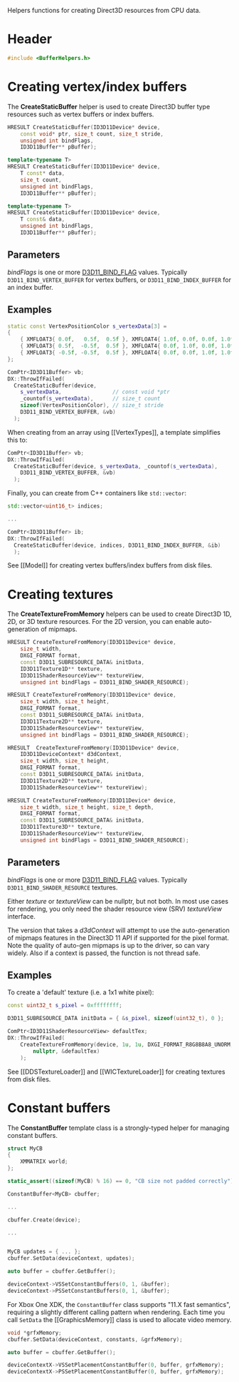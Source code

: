 Helpers functions for creating Direct3D resources from CPU data.

# Header
```cpp
#include <BufferHelpers.h>
```

# Creating vertex/index buffers

The **CreateStaticBuffer** helper is used to create Direct3D buffer type resources such as vertex buffers or index buffers.


```cpp
HRESULT CreateStaticBuffer(ID3D11Device* device,
    const void* ptr, size_t count, size_t stride,
    unsigned int bindFlags,
    ID3D11Buffer** pBuffer);

template<typename T>
HRESULT CreateStaticBuffer(ID3D11Device* device,
    T const* data,
    size_t count,
    unsigned int bindFlags,
    ID3D11Buffer** pBuffer);

template<typename T>
HRESULT CreateStaticBuffer(ID3D11Device* device,
    T const& data,
    unsigned int bindFlags,
    ID3D11Buffer** pBuffer);
```

## Parameters

*bindFlags* is one or more [D3D11_BIND_FLAG](https://docs.microsoft.com/en-us/windows/win32/api/d3d11/ne-d3d11-d3d11_bind_flag) values. Typically ``D3D11_BIND_VERTEX_BUFFER`` for vertex buffers, or ``D3D11_BIND_INDEX_BUFFER`` for an index buffer.

## Examples

```cpp
static const VertexPositionColor s_vertexData[3] =
{
    { XMFLOAT3{ 0.0f,   0.5f,  0.5f }, XMFLOAT4{ 1.0f, 0.0f, 0.0f, 1.0f } },  // Top / Red
    { XMFLOAT3{ 0.5f,  -0.5f,  0.5f }, XMFLOAT4{ 0.0f, 1.0f, 0.0f, 1.0f } },  // Right / Green
    { XMFLOAT3{ -0.5f, -0.5f,  0.5f }, XMFLOAT4{ 0.0f, 0.0f, 1.0f, 1.0f } }   // Left / Blue
};

ComPtr<ID3D11Buffer> vb;
DX::ThrowIfFailed(
  CreateStaticBuffer(device,
    s_vertexData,                // const void *ptr
    _countof(s_vertexData),      // size_t count
    sizeof(VertexPositionColor), // size_t stride
    D3D11_BIND_VERTEX_BUFFER, &vb)
  );
```

When creating from an array using [[VertexTypes]], a template simplifies this to:

```cpp
ComPtr<ID3D11Buffer> vb;
DX::ThrowIfFailed(
  CreateStaticBuffer(device, s_vertexData, _countof(s_vertexData),
    D3D11_BIND_VERTEX_BUFFER, &vb)
  );
```

Finally, you can create from C++ containers like ``std::vector``:

```cpp
std::vector<uint16_t> indices;

...

ComPtr<ID3D11Buffer> ib;
DX::ThrowIfFailed(
  CreateStaticBuffer(device, indices, D3D11_BIND_INDEX_BUFFER, &ib)
  );
```

See [[Model]] for creating vertex buffers/index buffers from disk files.

# Creating textures

The **CreateTextureFromMemory** helpers can be used to create Direct3D 1D, 2D, or 3D texture resources. For the 2D version, you can enable auto-generation of mipmaps.

```cpp
HRESULT CreateTextureFromMemory(ID3D11Device* device,
    size_t width,
    DXGI_FORMAT format,
    const D3D11_SUBRESOURCE_DATA& initData,
    ID3D11Texture1D** texture,
    ID3D11ShaderResourceView** textureView,
    unsigned int bindFlags = D3D11_BIND_SHADER_RESOURCE);

HRESULT CreateTextureFromMemory(ID3D11Device* device,
    size_t width, size_t height,
    DXGI_FORMAT format,
    const D3D11_SUBRESOURCE_DATA& initData,
    ID3D11Texture2D** texture,
    ID3D11ShaderResourceView** textureView,
    unsigned int bindFlags = D3D11_BIND_SHADER_RESOURCE);

HRESULT  CreateTextureFromMemory(ID3D11Device* device,
    ID3D11DeviceContext* d3dContext,
    size_t width, size_t height,
    DXGI_FORMAT format,
    const D3D11_SUBRESOURCE_DATA& initData,
    ID3D11Texture2D** texture,
    ID3D11ShaderResourceView** textureView);

HRESULT CreateTextureFromMemory(ID3D11Device* device,
    size_t width, size_t height, size_t depth,
    DXGI_FORMAT format,
    const D3D11_SUBRESOURCE_DATA& initData,
    ID3D11Texture3D** texture,
    ID3D11ShaderResourceView** textureView,
    unsigned int bindFlags = D3D11_BIND_SHADER_RESOURCE);
```

## Parameters

*bindFlags* is one or more [D3D11_BIND_FLAG](https://docs.microsoft.com/en-us/windows/win32/api/d3d11/ne-d3d11-d3d11_bind_flag) values. Typically ``D3D11_BIND_SHADER_RESOURCE`` textures.

Either _texture_ or _textureView_ can be nullptr, but not both. In most use cases for rendering, you only need the shader resource view (SRV) _textureView_ interface.

The version that takes a _d3dContext_ will attempt to use the auto-generation of mipmaps features in the Direct3D 11 API if supported for the pixel format. Note the quality of auto-gen mipmaps is up to the driver, so can vary widely. Also if a context is passed, the function is not thread safe.

## Examples

To create a 'default' texture (i.e. a 1x1 white pixel):

```cpp
const uint32_t s_pixel = 0xffffffff;

D3D11_SUBRESOURCE_DATA initData = { &s_pixel, sizeof(uint32_t), 0 };

ComPtr<ID3D11ShaderResourceView> defaultTex;
DX::ThrowIfFailed(
    CreateTextureFromMemory(device, 1u, 1u, DXGI_FORMAT_R8G8B8A8_UNORM, initData,
        nullptr, &defaultTex)
    );
```

See [[DDSTextureLoader]] and [[WICTextureLoader]] for creating textures from disk files.

# Constant buffers

The **ConstantBuffer** template class is a strongly-typed helper for managing constant buffers.

```cpp
struct MyCB
{
    XMMATRIX world;
};

static_assert((sizeof(MyCB) % 16) == 0, "CB size not padded correctly");

ConstantBuffer<MyCB> cbuffer;

...

cbuffer.Create(device);

...


MyCB updates = { ... };
cbuffer.SetData(deviceContext, updates);

auto buffer = cbuffer.GetBuffer();

deviceContext->VSSetConstantBuffers(0, 1, &buffer);
deviceContext->PSSetConstantBuffers(0, 1, &buffer);
```

For Xbox One XDK, the ``ConstantBuffer`` class supports "11.X fast semantics", requiring a slightly different calling pattern when rendering. Each time you call ``SetData`` the [[GraphicsMemory]] class is used to allocate video memory.

```cpp
void *grfxMemory;
cbuffer.SetData(deviceContext, constants, &grfxMemory);

auto buffer = cbuffer.GetBuffer();

deviceContextX->VSSetPlacementConstantBuffer(0, buffer, grfxMemory);
deviceContextX->PSSetPlacementConstantBuffer(0, buffer, grfxMemory);
```
